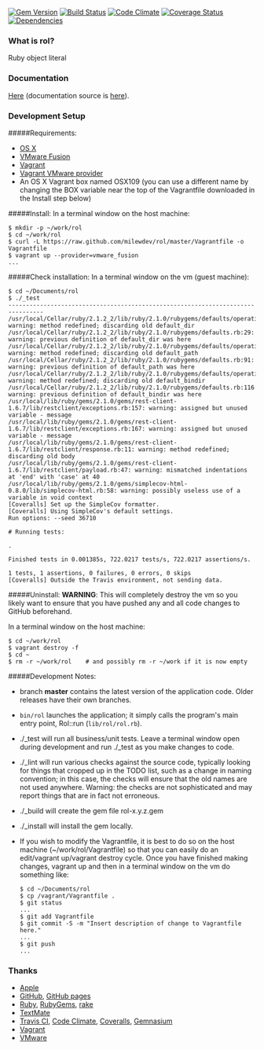 [![Gem Version](https://badge.fury.io/rb/rol.svg)](http://badge.fury.io/rb/rol)
[![Build Status](https://travis-ci.org/milewdev/devenv-rubygem.svg?branch=master)](https://travis-ci.org/milewdev/devenv-rubygem)
[![Code Climate](https://codeclimate.com/github/milewdev/devenv-rubygem.png)](https://codeclimate.com/github/milewdev/devenv-rubygem)
[![Coverage Status](https://coveralls.io/repos/milewdev/devenv-rubygem/badge.png?branch=master)](https://coveralls.io/r/milewdev/devenv-rubygem?branch=master)
[![Dependencies](https://gemnasium.com/milewdev/devenv-rubygem.svg)](https://gemnasium.com/milewdev/devenv-rubygem)


### What is rol?
Ruby object literal


### Documentation
[Here](http://milewdev.github.io/rol.doc/) (documentation source is [here](https://github.com/milewdev/rol.doc)).


### Development Setup

#####Requirements:
- [OS X](https://www.apple.com/osx/)
- [VMware Fusion](http://www.vmware.com/ca/en/products/fusion)
- [Vagrant](http://www.vagrantup.com)
- [Vagrant VMware provider](https://www.vagrantup.com/vmware)
- An OS X Vagrant box named OSX109 (you can use a different name by changing the BOX variable near the top of the Vagrantfile downloaded in the Install step below)

#####Install:
In a terminal window on the host machine:
```
$ mkdir -p ~/work/rol
$ cd ~/work/rol
$ curl -L https://raw.github.com/milewdev/rol/master/Vagrantfile -o Vagrantfile
$ vagrant up --provider=vmware_fusion
...
```

#####Check installation:
In a terminal window on the vm (guest machine):
```
$ cd ~/Documents/rol
$ ./_test
--------------------------------------------------------------------------------
/usr/local/Cellar/ruby/2.1.2_2/lib/ruby/2.1.0/rubygems/defaults/operating_system.rb:2: warning: method redefined; discarding old default_dir
/usr/local/Cellar/ruby/2.1.2_2/lib/ruby/2.1.0/rubygems/defaults.rb:29: warning: previous definition of default_dir was here
/usr/local/Cellar/ruby/2.1.2_2/lib/ruby/2.1.0/rubygems/defaults/operating_system.rb:39: warning: method redefined; discarding old default_path
/usr/local/Cellar/ruby/2.1.2_2/lib/ruby/2.1.0/rubygems/defaults.rb:91: warning: previous definition of default_path was here
/usr/local/Cellar/ruby/2.1.2_2/lib/ruby/2.1.0/rubygems/defaults/operating_system.rb:47: warning: method redefined; discarding old default_bindir
/usr/local/Cellar/ruby/2.1.2_2/lib/ruby/2.1.0/rubygems/defaults.rb:116: warning: previous definition of default_bindir was here
/usr/local/lib/ruby/gems/2.1.0/gems/rest-client-1.6.7/lib/restclient/exceptions.rb:157: warning: assigned but unused variable - message
/usr/local/lib/ruby/gems/2.1.0/gems/rest-client-1.6.7/lib/restclient/exceptions.rb:167: warning: assigned but unused variable - message
/usr/local/lib/ruby/gems/2.1.0/gems/rest-client-1.6.7/lib/restclient/response.rb:11: warning: method redefined; discarding old body
/usr/local/lib/ruby/gems/2.1.0/gems/rest-client-1.6.7/lib/restclient/payload.rb:47: warning: mismatched indentations at 'end' with 'case' at 40
/usr/local/lib/ruby/gems/2.1.0/gems/simplecov-html-0.8.0/lib/simplecov-html.rb:58: warning: possibly useless use of a variable in void context
[Coveralls] Set up the SimpleCov formatter.
[Coveralls] Using SimpleCov's default settings.
Run options: --seed 36710

# Running tests:

.

Finished tests in 0.001385s, 722.0217 tests/s, 722.0217 assertions/s.

1 tests, 1 assertions, 0 failures, 0 errors, 0 skips
[Coveralls] Outside the Travis environment, not sending data.
```

#####Uninstall:
**WARNING**: This will completely destroy the vm so you likely want to ensure that you have
pushed any and all code changes to GitHub beforehand.

In a terminal window on the host machine:
```
$ cd ~/work/rol
$ vagrant destroy -f
$ cd ~
$ rm -r ~/work/rol    # and possibly rm -r ~/work if it is now empty
```


#####Development Notes:
- branch **master** contains the latest version of the application code.  Older releases have their own branches.

- `bin/rol` launches the application; it simply calls the program's main entry point, Rol::run (`lib/rol/rol.rb`).

- ./_test will run all business/unit tests.  Leave a terminal window open during development and
run ./_test as you make changes to code.

- ./_lint will run various checks against the source code, typically looking for things that cropped up in the TODO list, such as a change in naming convention; in this case, the checks will ensure that the old names are not used anywhere. Warning: the checks are not sophisticated and may report things that are in fact not erroneous.

- ./_build will create the gem file rol-x.y.z.gem

- ./_install will install the gem locally.

- If you wish to modify the Vagrantfile, it is best to do so on the host machine (~/work/rol/Vagrantfile)
so that you can easily do an edit/vagrant up/vagrant destroy cycle.  Once you have finished making
changes, vagrant up and then in a terminal window on the vm do something like:
    ```
    $ cd ~/Documents/rol
    $ cp /vagrant/Vagrantfile .
    $ git status
    ...
    $ git add Vagrantfile
    $ git commit -S -m "Insert description of change to Vagrantfile here."
    ...
    $ git push
    ...
    ```


### Thanks
- [Apple](http://www.apple.com)
- [GitHub](https://github.com), [GitHub pages](http://pages.github.com)
- [Ruby](http://www.ruby-lang.org), [RubyGems](https://rubygems.org), [rake](http://rake.rubyforge.org)
- [TextMate](http://macromates.com)
- [Travis CI](https://travis-ci.org), [Code Climate](https://codeclimate.com), [Coveralls](https://coveralls.io), [Gemnasium](https://gemnasium.com/)
- [Vagrant](https://www.vagrantup.com)
- [VMware](http://www.vmware.com)
